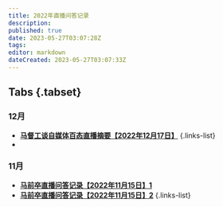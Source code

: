 ```yaml
---
title: 2022年直播问答记录 
description: 
published: true
date: 2023-05-27T03:07:28Z
tags: 
editor: markdown
dateCreated: 2023-05-27T03:07:33Z
---
```

## Tabs {.tabset}
### 12月
- [**马督工谈自媒体百态直播摘要【2022年12月17日】**](./2022/12/17.md)
{.links-list}
- 
### 11月
- [**马前卒直播问答记录【2022年11月15日】1**](./2022/11/15-1.md)
- [**马前卒直播问答记录【2022年11月15日】2**](./2022/11/15-2.md)
{.links-list}